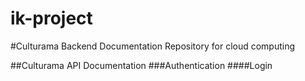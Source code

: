 # ik-project

#Culturama Backend Documentation
Repository for cloud computing

##Culturama API Documentation
###Authentication
####Login
